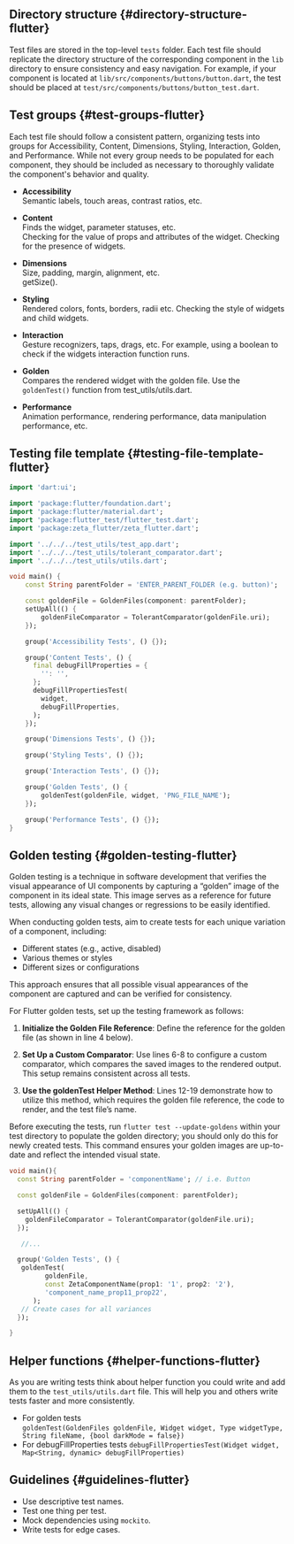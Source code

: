 ## Directory structure {#directory-structure-flutter}

Test files are stored in the top-level `tests` folder. Each test file should replicate the directory structure of the corresponding component in the `lib` directory to ensure consistency and easy navigation.
For example, if your component is located at `lib/src/components/buttons/button.dart`, the test should be placed at `test/src/components/buttons/button_test.dart`.

## Test groups {#test-groups-flutter}

Each test file should follow a consistent pattern, organizing tests into groups for Accessibility, Content, Dimensions, Styling, Interaction, Golden, and Performance.
While not every group needs to be populated for each component, they should be included as necessary to thoroughly validate the component's behavior and quality.

- **Accessibility**  
  Semantic labels, touch areas, contrast ratios, etc.

- **Content**  
  Finds the widget, parameter statuses, etc.  
  Checking for the value of props and attributes of the widget. Checking for the presence of widgets.

- **Dimensions**  
  Size, padding, margin, alignment, etc.  
  getSize().

- **Styling**  
  Rendered colors, fonts, borders, radii etc.
  Checking the style of widgets and child widgets.

- **Interaction**  
  Gesture recognizers, taps, drags, etc.
  For example, using a boolean to check if the widgets interaction function runs.

- **Golden**  
  Compares the rendered widget with the golden file. Use the `goldenTest()` function from test_utils/utils.dart.

- **Performance**  
  Animation performance, rendering performance, data manipulation performance, etc.

## Testing file template {#testing-file-template-flutter}

```dart title="Groups should exist for Accessibility, Content, Dimensions, Styling, Interaction, Golden, and Performance."
import 'dart:ui';

import 'package:flutter/foundation.dart';
import 'package:flutter/material.dart';
import 'package:flutter_test/flutter_test.dart';
import 'package:zeta_flutter/zeta_flutter.dart';

import '../../../test_utils/test_app.dart';
import '../../../test_utils/tolerant_comparator.dart';
import '../../../test_utils/utils.dart';

void main() {
    const String parentFolder = 'ENTER_PARENT_FOLDER (e.g. button)';

    const goldenFile = GoldenFiles(component: parentFolder);
    setUpAll(() {
        goldenFileComparator = TolerantComparator(goldenFile.uri);
    });

    group('Accessibility Tests', () {});

    group('Content Tests', () {
      final debugFillProperties = {
        '': '',
      };
      debugFillPropertiesTest(
        widget,
        debugFillProperties,
      );
    });

    group('Dimensions Tests', () {});

    group('Styling Tests', () {});

    group('Interaction Tests', () {});

    group('Golden Tests', () {
        goldenTest(goldenFile, widget, 'PNG_FILE_NAME');
    });

    group('Performance Tests', () {});
}
```

## Golden testing {#golden-testing-flutter}

Golden testing is a technique in software development that verifies the visual appearance of UI components by capturing a “golden” image of the component in its ideal state. This image serves as a reference for future tests, allowing any visual changes or regressions to be easily identified.

When conducting golden tests, aim to create tests for each unique variation of a component, including:

- Different states (e.g., active, disabled)
- Various themes or styles
- Different sizes or configurations

This approach ensures that all possible visual appearances of the component are captured and can be verified for consistency.

For Flutter golden tests, set up the testing framework as follows:

1. **Initialize the Golden File Reference**: Define the reference for the golden file (as shown in line 4 below).

2. **Set Up a Custom Comparator**: Use lines 6-8 to configure a custom comparator, which compares the saved images to the rendered output. This setup remains consistent across all tests.

3. **Use the goldenTest Helper Method**: Lines 12-19 demonstrate how to utilize this method, which requires the golden file reference, the code to render, and the test file’s name.

Before executing the tests, run `flutter test --update-goldens` within your test directory to populate the golden directory; you should only do this for newly created tests. This command ensures your golden images are up-to-date and reflect the intended visual state.

```dart showLineNumbers title="Set up code required for golden testing"
void main(){
  const String parentFolder = 'componentName'; // i.e. Button

  const goldenFile = GoldenFiles(component: parentFolder);

  setUpAll(() {
    goldenFileComparator = TolerantComparator(goldenFile.uri);
  });

   //...

  group('Golden Tests', () {
   goldenTest(
         goldenFile,
         const ZetaComponentName(prop1: '1', prop2: '2'),
         'component_name_prop11_prop22',
      );
   // Create cases for all variances
  });

}
```

## Helper functions {#helper-functions-flutter}

As you are writing tests think about helper function you could write and add them to the `test_utils/utils.dart` file. This will help you and others write tests faster and more consistently.

- For golden tests  
  `goldenTest(GoldenFiles goldenFile, Widget widget, Type widgetType, String fileName, {bool darkMode = false})`
- For debugFillProperties tests
  `debugFillPropertiesTest(Widget widget, Map<String, dynamic> debugFillProperties)`

## Guidelines {#guidelines-flutter}

- Use descriptive test names.
- Test one thing per test.
- Mock dependencies using `mockito`.
- Write tests for edge cases.
